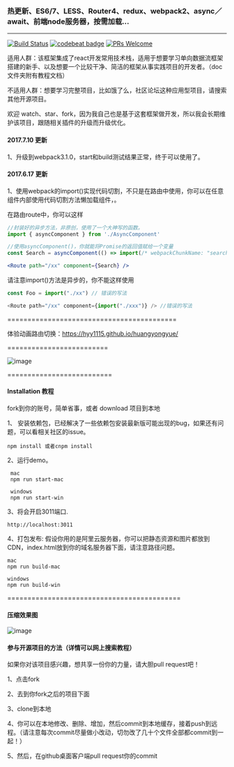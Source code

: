 
### 热更新、ES6/7、LESS、Router4、redux、webpack2、async／await、前端node服务器，按需加载...
<hr />

[![Build Status](https://travis-ci.org/hyy1115/react-redux-webpack2.svg?branch=master)](https://travis-ci.org/hyy1115/react-redux-webpack2)  [![codebeat badge](https://codebeat.co/badges/8be7b4c1-85f3-4da9-ab23-d470624b40ad)](https://codebeat.co/projects/github-com-hyy1115-react-redux-webpack2-master)
[![PRs Welcome](https://img.shields.io/badge/PRs-welcome-brightgreen.svg)](CONTRIBUTING.md#pull-requests)  

适用人群：该框架集成了react开发常用技术栈，适用于想要学习单向数据流框架搭建的新手、以及想要一个比较干净、简洁的框架从事实践项目的开发者。（doc文件夹附有教程文档）

不适用人群：想要学习完整项目，比如饿了么，社区论坛这种应用型项目，请搜索其他开源项目。

欢迎 watch、star、fork，因为我自己也是基于这套框架做开发，所以我会长期维护该项目，跟随相关插件的升级而升级优化。  

#### 2017.7.10 更新

1、升级到webpack3.1.0，start和build测试结果正常，终于可以使用了。

#### 2017.6.17 更新

1、使用webpack的import()实现代码切割，不只是在路由中使用，你可以在任意组件内部使用代码切割方法懒加载组件，。

在路由route中，你可以这样
```jsx harmony
//封装好的异步方法，非原创，使用了一个大神写的函数。
import { asyncComponent } from './AsyncComponent'

//使用asyncComponent()，你就能将Promise的返回值赋给一个变量
const Search = asyncComponent(() => import(/* webpackChunkName: "search" */ "./containers/Search/searchContainer"))

<Route path="/xx" component={Search} />
```

请注意import()方法是异步的，你不能这样使用

```javascript
const Foo = import("./xx") // 错误的写法

<Route path="/xx" component={import("./xxx")} /> //错误的写法
```

==========================================

体验动画路由切换：https://hyy1115.github.io/huangyongyue/   

=========================

![image](https://github.com/hyy1115/react-redux-webpack2/blob/master/public/store.gif)

==========================

#### Installation 教程

fork到你的账号，简单省事，或者 download 项目到本地

1、 安装依赖包，已经解决了一些依赖包安装最新版可能出现的bug，如果还有问题，可以看相关社区的issue。
```
npm install 或者cnpm install
```

2、运行demo。
   ```
    mac
    npm run start-mac

    windows
    npm run start-win
   ```

3、将会开启3011端口.
```
http://localhost:3011

```

4、打包发布: 假设你用的是阿里云服务器，你可以把静态资源和图片都放到CDN，index.html放到你的域名服务器下面，请注意路径问题。  

```
mac
npm run build-mac

windows
npm run build-win
```

===========================================

#### 压缩效果图

![image](https://github.com/hyy1115/react-redux-webpack2/blob/master/public/fenxi.png)

#### 参与开源项目的方法（详情可以网上搜索教程）

如果你对该项目感兴趣，想共享一份你的力量，请大胆pull request吧！

1、点击fork

2、去到你fork之后的项目下面

3、clone到本地

4、你可以在本地修改、删除、增加，然后commit到本地缓存，接着push到远程。（请注意每次commit尽量做小改动，切勿改了几十个文件全部都commit到一起！）

5、然后，在github桌面客户端pull request你的commit